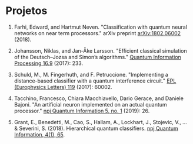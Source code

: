 # Projetos

1. Farhi, Edward, and Hartmut Neven. "Classification with quantum neural networks on near term processors." arXiv preprint [arXiv:1802.06002](https://arxiv.org/pdf/1802.06002.pdf) (2018).

2. Johansson, Niklas, and Jan-Åke Larsson. "Efficient classical simulation of the Deutsch–Jozsa and Simon’s algorithms." [Quantum Information Processing 16.9](https://link.springer.com/article/10.1007/s11128-017-1679-7) (2017): 233.

3. Schuld, M., M. Fingerhuth, and F. Petruccione. "Implementing a distance-based classifier with a quantum interference circuit." [EPL (Europhysics Letters) 119](https://link.springer.com/article/10.1007/s11128-017-1679-7) (2017): 60002.

4. Tacchino, Francesco, Chiara Macchiavello, Dario Gerace, and Daniele Bajoni. "An artificial neuron implemented on an actual quantum processor." [npj Quantum Information 5, no. 1](https://www.nature.com/articles/s41534-019-0140-4) (2019): 26.

5. Grant, E., Benedetti, M., Cao, S., Hallam, A., Lockhart, J., Stojevic, V., ... & Severini, S. (2018). Hierarchical quantum classifiers. [npj Quantum Information, 4(1), 65](https://www.nature.com/articles/s41534-018-0116-9).